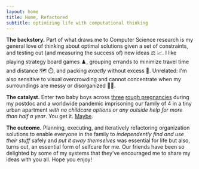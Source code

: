 ```yaml
---
layout: home
title: Home, Refactored
subtitle: optimizing life with computational thinking
---
```


**The backstory.** Part of what draws me to Computer Science research is my general love of thinking about optimal solutions given a set of 
constraints, and testing out (and measuring the success of) new ideas :balance_scale: :chart_with_upwards_trend:. I like playing strategy board games :chess_pawn:, 
grouping errands to minimize travel time and distance :world_map: :stopwatch:, and packing *exactly* without excess :briefcase:.
Unrelated: I'm also sensitive to visual overcrowding and cannot concentrate when my surroundings are messy or disorganized :face_with_spiral_eyes:.

**The catalyst.** Enter two baby boys across [three](https://www.who.int/news-room/spotlight/why-we-need-to-talk-about-losing-a-baby) [rough pregnancies](https://en.wikipedia.org/wiki/Hyperemesis_gravidarum) 
during my postdoc and a worldwide pandemic imprisoning our family of 4 in a tiny urban apartment 
*with no childcare options or any outside help for more than half a year*. 
You get it. [Maybe](https://www.americanprogress.org/article/covid-19-pandemic-forcing-millennial-mothers-workforce/).

**The outcome.** Planning, executing, and iteratively refactoring organization solutions to enable everyone in the family to 
*independently find and use their stuff* safely and *put it away themselves* was essential for life but also, turns out, an essential form of selfcare for me. 
Our friends have been so delighted by some of my systems that they've encouraged me to share my ideas with you all. Hope you enjoy!